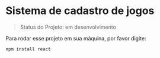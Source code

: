 <h1>Sistema de cadastro de jogos</h1>

> Status do Projeto: em desenvolvimento

Para rodar esse projeto em sua máquina, por favor digite:

```
npm install react
```
